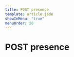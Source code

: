 ```yaml
---
title: POST presence
template: article.jade
showInMenu: "true"
menuOrder: 20
---
```


# POST presence

